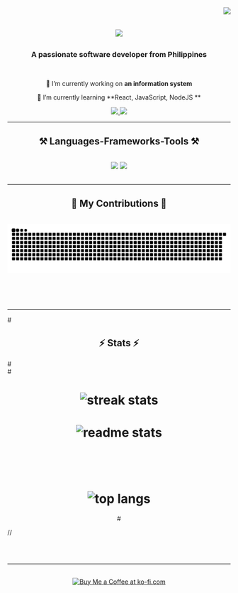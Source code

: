 <img align="right" src="https://visitor-badge.laobi.icu/badge?page_id=nasviil.nasviil" />

<h1 align="center">
    <img src="https://readme-typing-svg.herokuapp.com/?font=Righteous&size=35&center=true&vCenter=true&width=500&height=70&duration=4000&lines=Hi+There!+👋;+I'm+Kent+Nasvil!;" />
</h1>

<h3 align="center">A passionate software developer from Philippines</h3>

<br/>

<div align="center">
 
 🔭 I’m currently working on **an information system**
 
 🌱 I’m currently learning **React, JavaScript, NodeJS **

 </div>
 
<div align="center"> 
  <a href="mailto:mrnasviil@gmail.com">
    <img src="https://img.shields.io/badge/Gmail-333333?style=for-the-badge&logo=gmail&logoColor=red" />
  </a>
  <a href="https:/nasviil.github.io" target="_blank">
     <img src="https://img.shields.io/badge/Portfolio-FF5722?style=for-the-badge&logo=todoist&logoColor=white" target="_blank" /> <!-- sqlite, safari, google-chrome are other good icon options -->
  </a>
</div>

 <hr/>
 
<h2 align="center">⚒️ Languages-Frameworks-Tools ⚒️</h2>
<br/>
<div align="center">
    <img src="https://skillicons.dev/icons?i=python,mysql,flask" />
    <img src="https://skillicons.dev/icons?i=bootstrap,html,css,vscode,github,figma,git" /><br>
</div>

<br/>
<hr/>

<div align="center">
  <h2>🐍 My Contributions 🐍</h2>
  <br>
  <img alt="snake eating my contributions" src="https://raw.githubusercontent.com/nasviil/nasviil/output/github-contribution-grid-snake.svg" />
  
  <br/><br/><br/>
</div>

<hr/>

#<h2 align="center">⚡ Stats ⚡</h2>
#<br>
#<div align=center>
#  <img width=390 src="https://streak-stats.demolab.com/?user=salesp07&count_private=true&theme=react&border_radius=10" alt="streak stats"/>
#  <img width=390 src="https://github-readme-stats-nasviil.vercel.app/api?username=salesp07&count_private=true&show_icons=true&theme=react&rank_icon=github&border_radius=10" alt="readme stats" />
#  <br/>
#  <img width=325 align="center" src="https://github-readme-stats-salesp07.vercel.app/api/top-langs/?username=salesp07&hide=HTML&langs_count=8&layout=compact&theme=react&border_radius=10&size_weight=0.5&count_weight=0.5&exclude_repo=github-readme-stats" alt="top langs" />
#</div>//

<br/><br/>

<hr/>

<br/>

<div align="center">
<a href='https://ko-fi.com/V7V4RAK9C' target='_blank'><img height='64' style='border:0px;height:64px;' src='https://storage.ko-fi.com/cdn/kofi1.png?v=3' border='0' alt='Buy Me a Coffee at ko-fi.com' /></a>
</div>

<br/>
